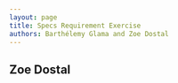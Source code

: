 ```yaml
---
layout: page
title: Specs Requirement Exercise
authors: Barthélemy Glama and Zoe Dostal
---
```


## Zoe Dostal ##
